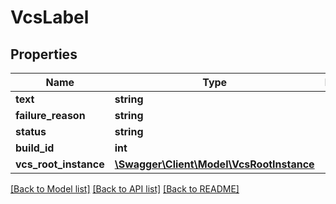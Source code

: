 # VcsLabel

## Properties
Name | Type | Description | Notes
------------ | ------------- | ------------- | -------------
**text** | **string** |  | [optional] 
**failure_reason** | **string** |  | [optional] 
**status** | **string** |  | [optional] 
**build_id** | **int** |  | [optional] 
**vcs_root_instance** | [**\Swagger\Client\Model\VcsRootInstance**](VcsRootInstance.md) |  | [optional] 

[[Back to Model list]](../README.md#documentation-for-models) [[Back to API list]](../README.md#documentation-for-api-endpoints) [[Back to README]](../README.md)


